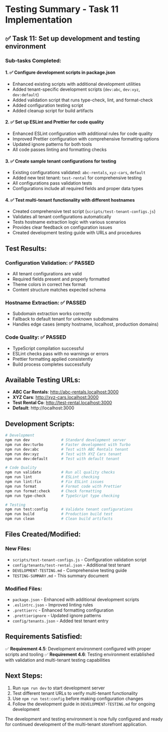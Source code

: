# Testing Summary - Task 11 Implementation

## ✅ Task 11: Set up development and testing environment

### Sub-tasks Completed:

#### 1. ✅ Configure development scripts in package.json

- Enhanced existing scripts with additional development utilities
- Added tenant-specific development scripts (`dev:abc`, `dev:xyz`, `dev:default`)
- Added validation script that runs type-check, lint, and format-check
- Added configuration testing script
- Added cleanup script for build artifacts

#### 2. ✅ Set up ESLint and Prettier for code quality

- Enhanced ESLint configuration with additional rules for code quality
- Improved Prettier configuration with comprehensive formatting options
- Updated ignore patterns for both tools
- All code passes linting and formatting checks

#### 3. ✅ Create sample tenant configurations for testing

- Existing configurations validated: `abc-rentals`, `xyz-cars`, `default`
- Added new test tenant: `test-rental` for comprehensive testing
- All configurations pass validation tests
- Configurations include all required fields and proper data types

#### 4. ✅ Test multi-tenant functionality with different hostnames

- Created comprehensive test script (`scripts/test-tenant-configs.js`)
- Validates all tenant configurations automatically
- Tests hostname extraction logic with various scenarios
- Provides clear feedback on configuration issues
- Created development testing guide with URLs and procedures

## Test Results:

### Configuration Validation: ✅ PASSED

- All tenant configurations are valid
- Required fields present and properly formatted
- Theme colors in correct hex format
- Content structure matches expected schema

### Hostname Extraction: ✅ PASSED

- Subdomain extraction works correctly
- Fallback to default tenant for unknown subdomains
- Handles edge cases (empty hostname, localhost, production domains)

### Code Quality: ✅ PASSED

- TypeScript compilation successful
- ESLint checks pass with no warnings or errors
- Prettier formatting applied consistently
- Build process completes successfully

## Available Testing URLs:

- **ABC Car Rentals**: http://abc-rentals.localhost:3000
- **XYZ Cars**: http://xyz-cars.localhost:3000
- **Test Rental Co**: http://test-rental.localhost:3000
- **Default**: http://localhost:3000

## Development Scripts:

```bash
# Development
npm run dev              # Standard development server
npm run dev:turbo        # Faster development with Turbo
npm run dev:abc          # Test with ABC Rentals tenant
npm run dev:xyz          # Test with XYZ Cars tenant
npm run dev:default      # Test with default tenant

# Code Quality
npm run validate         # Run all quality checks
npm run lint             # ESLint checking
npm run lint:fix         # Fix ESLint issues
npm run format           # Format code with Prettier
npm run format:check     # Check formatting
npm run type-check       # TypeScript type checking

# Testing
npm run test:config      # Validate tenant configurations
npm run build            # Production build test
npm run clean            # Clean build artifacts
```

## Files Created/Modified:

### New Files:

- `scripts/test-tenant-configs.js` - Configuration validation script
- `config/tenants/test-rental.json` - Additional test tenant
- `DEVELOPMENT-TESTING.md` - Comprehensive testing guide
- `TESTING-SUMMARY.md` - This summary document

### Modified Files:

- `package.json` - Enhanced with additional development scripts
- `.eslintrc.json` - Improved linting rules
- `.prettierrc` - Enhanced formatting configuration
- `.prettierignore` - Updated ignore patterns
- `config/tenants.json` - Added test tenant entry

## Requirements Satisfied:

✅ **Requirement 4.5**: Development environment configured with proper scripts and tooling
✅ **Requirement 4.6**: Testing environment established with validation and multi-tenant testing capabilities

## Next Steps:

1. Run `npm run dev` to start development server
2. Test different tenant URLs to verify multi-tenant functionality
3. Use `npm run test:config` before making configuration changes
4. Follow the development guide in `DEVELOPMENT-TESTING.md` for ongoing development

The development and testing environment is now fully configured and ready for continued development of the multi-tenant storefront application.
